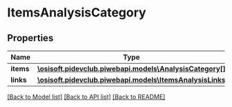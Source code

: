 # ItemsAnalysisCategory

## Properties
Name | Type | Description | Notes
------------ | ------------- | ------------- | -------------
**items** | [**\osisoft.pidevclub.piwebapi.models\AnalysisCategory[]**](AnalysisCategory.md) |  | [optional] 
**links** | [**\osisoft.pidevclub.piwebapi.models\ItemsAnalysisLinks**](ItemsAnalysisLinks.md) |  | [optional] 

[[Back to Model list]](../README.md#documentation-for-models) [[Back to API list]](../README.md#documentation-for-api-endpoints) [[Back to README]](../README.md)



